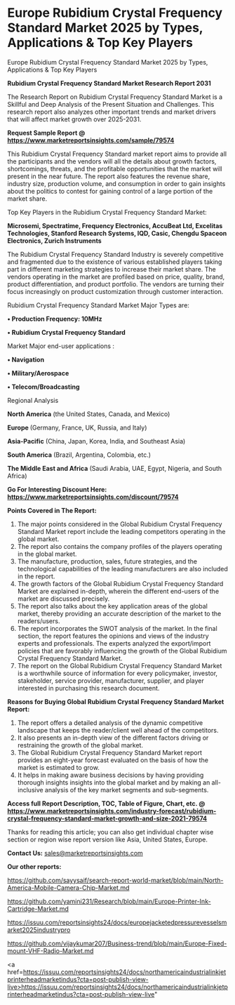 # Europe Rubidium Crystal Frequency Standard Market 2025 by Types, Applications & Top Key Players
Europe Rubidium Crystal Frequency Standard Market 2025 by Types, Applications & Top Key Players

<strong>Rubidium Crystal Frequency Standard Market Research Report 2031</strong>

The Research Report on Rubidium Crystal Frequency Standard Market is a Skillful and Deep Analysis of the Present Situation and Challenges. This research report also analyzes other important trends and market drivers that will affect market growth over 2025-2031.

<strong>Request Sample Report @ <a href=https://www.marketreportsinsights.com/sample/79574>https://www.marketreportsinsights.com/sample/79574</a></strong>

This Rubidium Crystal Frequency Standard market report aims to provide all the participants and the vendors will all the details about growth factors, shortcomings, threats, and the profitable opportunities that the market will present in the near future. The report also features the revenue share, industry size, production volume, and consumption in order to gain insights about the politics to contest for gaining control of a large portion of the market share.

Top Key Players in the Rubidium Crystal Frequency Standard Market:

<strong>Microsemi, Spectratime, Frequency Electronics, AccuBeat Ltd, Excelitas Technologies, Stanford Research Systems, IQD, Casic, Chengdu Spaceon Electronics, Zurich Instruments</strong>

The Rubidium Crystal Frequency Standard Industry is severely competitive and fragmented due to the existence of various established players taking part in different marketing strategies to increase their market share. The vendors operating in the market are profiled based on price, quality, brand, product differentiation, and product portfolio. The vendors are turning their focus increasingly on product customization through customer interaction.

Rubidium Crystal Frequency Standard Market Major Types are:

<strong>• Production Frequency: 10MHz

• Rubidium Crystal Frequency Standard</strong>

Market Major end-user applications :

<strong>• Navigation

• Military/Aerospace

• Telecom/Broadcasting</strong>

Regional Analysis

</u><strong><b>North America</b></strong> (the United States, Canada, and Mexico)

<strong><b>Europe </b></strong>(Germany, France, UK, Russia, and Italy)

<strong><b>Asia-Pacific</b></strong> (China, Japan, Korea, India, and Southeast Asia)

<strong><b>South America</b></strong> (Brazil, Argentina, Colombia, etc.)

<strong><b>The Middle East and Africa</b></strong> (Saudi Arabia, UAE, Egypt, Nigeria, and South Africa)

<strong>Go For Interesting Discount Here: <a href=https://www.marketreportsinsights.com/discount/79574>https://www.marketreportsinsights.com/discount/79574</a></strong>

<strong>Points Covered in The Report:</strong>
<ol>
  <li>The major points considered in the Global Rubidium Crystal Frequency Standard Market report include the leading competitors operating in the global market.</li>
  <li>The report also contains the company profiles of the players operating in the global market.</li>
  <li>The manufacture, production, sales, future strategies, and the technological capabilities of the leading manufacturers are also included in the report.</li>
  <li>The growth factors of the Global Rubidium Crystal Frequency Standard Market are explained in-depth, wherein the different end-users of the market are discussed precisely.</li>
  <li>The report also talks about the key application areas of the global market, thereby providing an accurate description of the market to the readers/users.</li>
  <li>The report incorporates the SWOT analysis of the market. In the final section, the report features the opinions and views of the industry experts and professionals. The experts analyzed the export/import policies that are favorably influencing the growth of the Global Rubidium Crystal Frequency Standard Market.</li>
  <li>The report on the Global Rubidium Crystal Frequency Standard Market is a worthwhile source of information for every policymaker, investor, stakeholder, service provider, manufacturer, supplier, and player interested in purchasing this research document.</li>
</ol>
<strong>Reasons for Buying Global Rubidium Crystal Frequency Standard Market Report:</strong>

<ol>
  <li>The report offers a detailed analysis of the dynamic competitive landscape that keeps the reader/client well ahead of the competitors.</li>
  <li>It also presents an in-depth view of the different factors driving or restraining the growth of the global market.</li>
  <li>The Global Rubidium Crystal Frequency Standard Market report provides an eight-year forecast evaluated on the basis of how the market is estimated to grow.</li>
  <li>It helps in making aware business decisions by having providing thorough insights insights into the global market and by making an all-inclusive analysis of the key market segments and sub-segments.</li>
</ol>
<strong>Access full Report Description, TOC, Table of Figure, Chart, etc. @ <a href=https://www.marketreportsinsights.com/industry-forecast/rubidium-crystal-frequency-standard-market-growth-and-size-2021-79574>https://www.marketreportsinsights.com/industry-forecast/rubidium-crystal-frequency-standard-market-growth-and-size-2021-79574</a></strong>


Thanks for reading this article; you can also get individual chapter wise section or region wise report version like Asia, United States, Europe.

<strong>Contact Us:</strong>
sales@marketreportsinsights.com

<strong>Our other reports:</strong>

<a href=https://github.com/sayysaif/search-report-world-market/blob/main/North-America-Mobile-Camera-Chip-Market.md>https://github.com/sayysaif/search-report-world-market/blob/main/North-America-Mobile-Camera-Chip-Market.md</a>

<a href=https://github.com/yamini231/Research/blob/main/Europe-Printer-Ink-Cartridge-Market.md>https://github.com/yamini231/Research/blob/main/Europe-Printer-Ink-Cartridge-Market.md</a>

<a href=https://issuu.com/reportsinsights24/docs/europejacketedpressurevesselsmarket2025industrypro>https://issuu.com/reportsinsights24/docs/europejacketedpressurevesselsmarket2025industrypro</a>

<a href=https://github.com/vijaykumar207/Business-trend/blob/main/Europe-Fixed-mount-VHF-Radio-Market.md>https://github.com/vijaykumar207/Business-trend/blob/main/Europe-Fixed-mount-VHF-Radio-Market.md</a>

<a href=https://issuu.com/reportsinsights24/docs/northamericaindustrialinkjetprinterheadmarketindus?cta=post-publish-view-live>https://issuu.com/reportsinsights24/docs/northamericaindustrialinkjetprinterheadmarketindus?cta=post-publish-view-live</a>"
